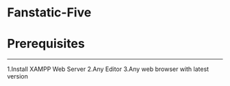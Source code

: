# Fanstatic-Five
# Prerequisites
--------------------------------------------------------------------------------------------
1.Install XAMPP Web Server
2.Any Editor 
3.Any web browser with latest version


